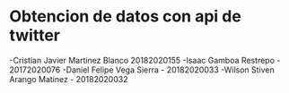 # Obtencion de datos con api de twitter

-Cristian Javier Martinez Blanco 20182020155
-Isaac Gamboa Restrepo - 20172020076
-Daniel Felipe Vega Sierra - 20182020033
-Wilson Stiven Arango Matinez - 20182020032
